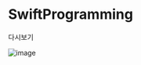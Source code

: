 # SwiftProgramming
다시보기

![image](https://github.com/iOS-Woong/SwiftProgramming/assets/96489602/87a6b5ad-91b6-4b29-9d43-547372b2fb67)
